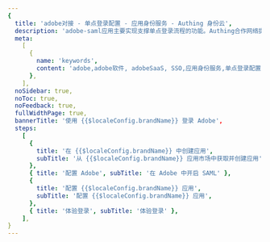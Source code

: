 ```yaml
---
{
  title: 'adobe对接 - 单点登录配置 - 应用身份服务 - Authing 身份云',
  description: 'adobe-saml应用主要实现支撑单点登录流程的功能。Authing合作网络提供 adobe对接，单点登录，SSO，实现应用的快捷登录、免密登录，提升员工办公体验、增强用户体验，增强企业数字化服务水平。',
  meta:
    [
      {
        name: 'keywords',
        content: 'adobe,adobe软件, adobeSaaS, SSO,应用身份服务,单点登录配置,Authing身份云',
      },
    ],
  noSidebar: true,
  noToc: true,
  noFeedback: true,
  fullWidthPage: true,
  bannerTitle: '使用 {{$localeConfig.brandName}} 登录 Adobe',
  steps:
    [
      {
        title: '在 {{$localeConfig.brandName}} 中创建应用',
        subTitle: '从 {{$localeConfig.brandName}} 应用市场中获取并创建应用',
      },
      { title: '配置 Adobe', subTitle: '在 Adobe 中开启 SAML' },
      {
        title: '配置 {{$localeConfig.brandName}} 应用',
        subTitle: '配置 {{$localeConfig.brandName}} 应用',
      },
      { title: '体验登录', subTitle: '体验登录' },
    ],
}
---
```


<IntegrationDetail/>
